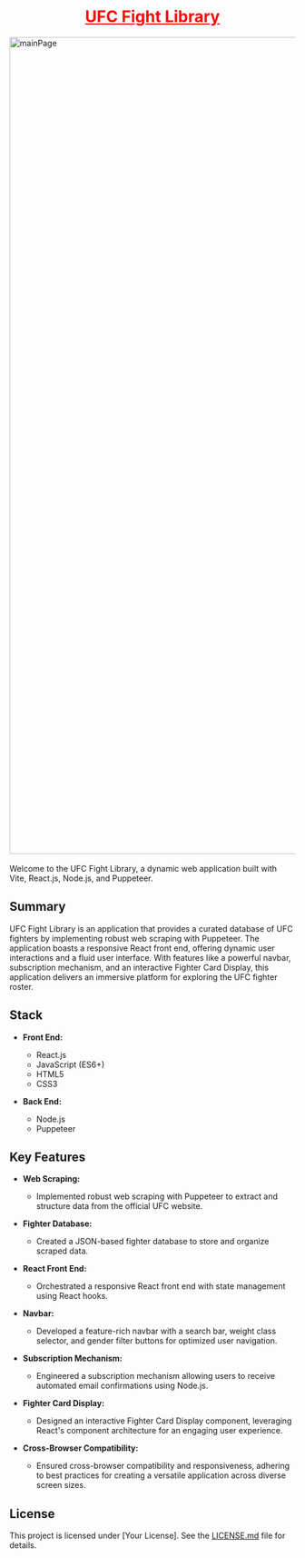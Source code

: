 <h1 align="center"><a  style="color:red;" href="https://lopez4163.github.io/ufcApp/">UFC Fight Library</a></h1>
<img width="1438" alt="mainPage" align="center" src="https://github.com/Lopez4163/ufcApp/assets/64043616/15240177-d010-458e-99c9-52af29820df0">
<br></br>
Welcome to the UFC Fight Library, a dynamic web application built with Vite, React.js, Node.js, and Puppeteer.

## Summary

UFC Fight Library is an application that provides a curated database of UFC fighters by implementing robust web scraping with Puppeteer. The application boasts a responsive React front end, offering dynamic user interactions and a fluid user interface. With features like a powerful navbar, subscription mechanism, and an interactive Fighter Card Display, this application delivers an immersive platform for exploring the UFC fighter roster.

## Stack

- **Front End:**
  - React.js
  - JavaScript (ES6+)
  - HTML5
  - CSS3

- **Back End:**
  - Node.js
  - Puppeteer

## Key Features

- **Web Scraping:**
  - Implemented robust web scraping with Puppeteer to extract and structure data from the official UFC website.

- **Fighter Database:**
  - Created a JSON-based fighter database to store and organize scraped data.

- **React Front End:**
  - Orchestrated a responsive React front end with state management using React hooks.

- **Navbar:**
  - Developed a feature-rich navbar with a search bar, weight class selector, and gender filter buttons for optimized user navigation.

- **Subscription Mechanism:**
  - Engineered a subscription mechanism allowing users to receive automated email confirmations using Node.js.

- **Fighter Card Display:**
  - Designed an interactive Fighter Card Display component, leveraging React's component architecture for an engaging user experience.

- **Cross-Browser Compatibility:**
  - Ensured cross-browser compatibility and responsiveness, adhering to best practices for creating a versatile application across diverse screen sizes.

## License

This project is licensed under [Your License]. See the [LICENSE.md](LICENSE.md) file for details.
